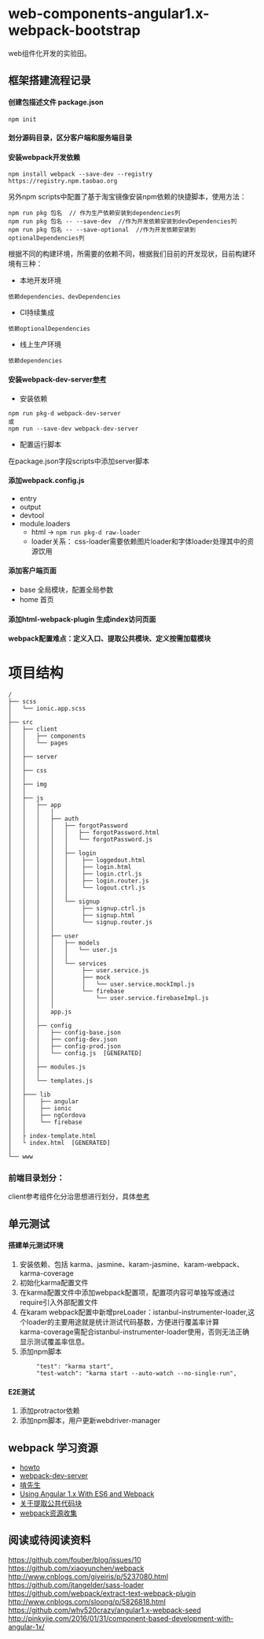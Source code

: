 # web-components-angular1.x-webpack-bootstrap
web组件化开发的实验田。 

## 框架搭建流程记录

#### 创建包描述文件 package.json  

```
npm init
```

#### 划分源码目录，区分客户端和服务端目录

#### 安装webpack开发依赖

```
npm install webpack --save-dev --registry https://registry.npm.taobao.org
```
 
另外npm scripts中配置了基于淘宝镜像安装npm依赖的快捷脚本，使用方法：

```
npm run pkg 包名  // 作为生产依赖安装到dependencies列
npm run pkg 包名 -- --save-dev  //作为开发依赖安装到devDependencies列
npm run pkg 包名 -- --save-optional  //作为开发依赖安装到optionalDependencies列
```

根据不同的构建环境，所需要的依赖不同，根据我们目前的开发现状，目前构建环境有三种：  
* 本地开发环境   
```
依赖dependencies、devDependencies
```
* CI持续集成
```
依赖optionalDependencies
```
* 线上生产环境
```
依赖dependencies
```

#### 安装webpack-dev-server[参考](https://github.com/webpack/webpack-dev-server)

* 安装依赖
```
npm run pkg-d webpack-dev-server
或
npm run --save-dev webpack-dev-server
```
* 配置运行脚本  

在package.json字段scripts中添加server脚本

#### 添加webpack.config.js

* entry
* output
* devtool
* module.loaders
    * html -> `npm run pkg-d raw-loader`  
    * loader关系： css-loader需要依赖图片loader和字体loader处理其中的资源饮用
    
#### 添加客户端页面
* base 全局模块，配置全局参数
* home 首页

#### 添加html-webpack-plugin 生成index访问页面

#### webpack配置难点：定义入口、提取公共模块、定义按需加载模块


# 项目结构  

```
/
├── scss
│   └── ionic.app.scss
│
├── src
│   ├── client
│   │   ├── components
│   │   └── pages
│   │  
│   ├── server
│   │  
│   ├── css
│   │      
│   ├── img
│   │      
│   ├── js
│   │   ├── app
│   │   │   │
│   │   │   ├── auth
│   │   │   │   ├── forgotPassword
│   │   │   │   │   ├── forgotPassword.html
│   │   │   │   │   └── forgotPassword.js
│   │   │   │   │
│   │   │   │   ├── login
│   │   │   │   │    ├── loggedout.html
│   │   │   │   │    ├── login.html
│   │   │   │   │    ├── login.ctrl.js
│   │   │   │   │    ├── login.router.js
│   │   │   │   │    └── logout.ctrl.js
│   │   │   │   │
│   │   │   │   └── signup
│   │   │   │        ├── signup.ctrl.js
│   │   │   │        ├── signup.html
│   │   │   │        └── signup.router.js
│   │   │   │    
│   │   │   ├── user
│   │   │   │   ├── models
│   │   │   │   │   └── user.js
│   │   │   │   │       
│   │   │   │   └── services
│   │   │   │        ├── user.service.js
│   │   │   │        ├── mock
│   │   │   │        │   └── user.service.mockImpl.js
│   │   │   │        └── firebase
│   │   │   │            └── user.service.firebaseImpl.js
│   │   │   │      
│   │   │   app.js
│   │   │   
│   │   ├── config
│   │   │   ├── config-base.json
│   │   │   ├── config-dev.json
│   │   │   ├── config-prod.json
│   │   │   └── config.js  [GENERATED]
│   │   │   
│   │   ├── modules.js
│   │   │   
│   │   └── templates.js
│   │      
│   ├─── lib
│   │    ├── angular
│   │    ├── ionic
│   │    ├── ngCordova
│   │    └── firebase
│   │      
│   ├ index-template.html
│   └ index.html  [GENERATED]
│         
└── www
```

### 前端目录划分：  

client参考组件化分治思想进行划分，具体[参考](https://github.com/fouber/blog/issues/10) 


## 单元测试 

#### 搭建单元测试环境

1. 安装依赖、包括 karma、jasmine、karam-jasmine、karam-webpack、karma-coverage  
2. 初始化karma配置文件
3. 在karma配置文件中添加webpack配置项，配置项内容可单独写或通过require引入外部配置文件
4. 在karam webpack配置中新增preLoader：istanbul-instrumenter-loader,这个loader的主要用途就是统计测试代码基数，方便进行覆盖率计算  
    karma-coverage需配合istanbul-instrumenter-loader使用，否则无法正确显示测试覆盖率信息。
5. 添加npm脚本

```
        "test": "karma start",
        "test-watch": "karma start --auto-watch --no-single-run",
```


#### E2E测试

1. 添加protractor依赖
2. 添加npm脚本，用户更新webdriver-manager


## webpack 学习资源

* [howto](https://qiutc.me/post/%E5%A6%82%E4%BD%95%E4%BD%BF%E7%94%A8webpack%E2%80%94webpack-howto.html)
* [webpack-dev-server](https://segmentfault.com/a/1190000006964335)
* [啃先生](http://www.cnblogs.com/giveiris/p/5237080.html)
* [Using Angular 1.x With ES6 and Webpack](http://angular-tips.com/blog/2015/06/using-angular-1-dot-x-with-es6-and-webpack/)
* [关于提取公共代码块](http://www.jianshu.com/p/ee372e344d6d?utm_campaign=maleskine&utm_content=note&utm_medium=mobile_all_hots&utm_source=recommendation)
* [webpack资源收集](https://segmentfault.com/a/1190000005995267)

## 阅读或待阅读资料
https://github.com/fouber/blog/issues/10  
https://github.com/xiaoyunchen/webpack  
http://www.cnblogs.com/giveiris/p/5237080.html  
https://github.com/jtangelder/sass-loader  
https://github.com/webpack/extract-text-webpack-plugin  
http://www.cnblogs.com/sloong/p/5826818.html  
https://github.com/why520crazy/angular1.x-webpack-seed  
http://pinkyjie.com/2016/01/31/component-based-development-with-angular-1x/
